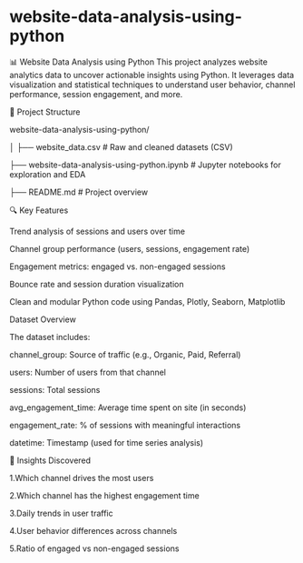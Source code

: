 # website-data-analysis-using-python
📊 Website Data Analysis using Python
This project analyzes website analytics data to uncover actionable insights using Python. It leverages data visualization and statistical techniques to understand user behavior, channel performance, session engagement, and more.


📁 Project Structure

website-data-analysis-using-python/


│
├── website_data.csv                    # Raw and cleaned datasets (CSV)

├── website-data-analysis-using-python.ipynb                # Jupyter notebooks for exploration and EDA

├── README.md                 # Project overview



🔍 Key Features

 Trend analysis of sessions and users over time

 Channel group performance (users, sessions, engagement rate)

 Engagement metrics: engaged vs. non-engaged sessions

 Bounce rate and session duration visualization

 Clean and modular Python code using Pandas, Plotly, Seaborn, Matplotlib

Dataset Overview

The dataset includes:

channel_group: Source of traffic (e.g., Organic, Paid, Referral)

users: Number of users from that channel

sessions: Total sessions

avg_engagement_time: Average time spent on site (in seconds)

engagement_rate: % of sessions with meaningful interactions

datetime: Timestamp (used for time series analysis)



🧠 Insights Discovered

1.Which channel drives the most users

2.Which channel has the highest engagement time

3.Daily trends in user traffic

4.User behavior differences across channels

5.Ratio of engaged vs non-engaged sessions

